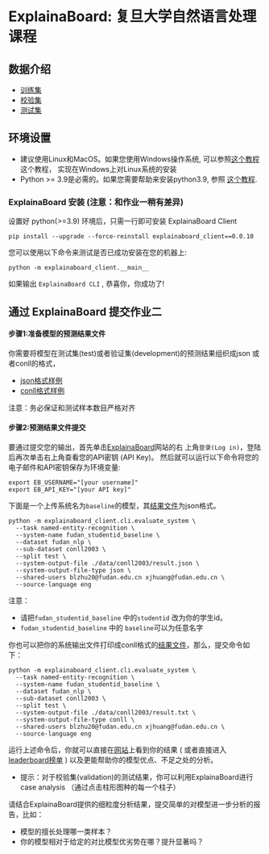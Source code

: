 # ExplainaBoard: 复旦大学自然语言处理课程


## 数据介绍
* [训练集](./data/conll2003/train.txt)
* [校验集](./data/conll2003/dev.txt)
* [测试集](./data/conll2003/test.txt)



## 环境设置
* 建议使用Linux和MacOS。如果您使用Windows操作系统, 可以参照[这个教程](https://github.com/inspired-co/Inspired-walkthroughs/blob/main/roles/instructors/install_helper.md#how-to-use-linux-in-windows-os)这个教程，
实现在Windows上对Linux系统的安装
* Python >= 3.9是必需的。如果您需要帮助来安装python3.9, 参照 [这个教程](https://github.com/inspired-co/Inspired-walkthroughs/blob/main/roles/instructors/install_helper.md#how-to-install-python39-in-linux).


### ExplainaBoard 安装 (注意：和作业一稍有差异)
设置好 python(>=3.9) 环境后，只需一行即可安装 ExplainaBoard Client
 
```shell script
pip install --upgrade --force-reinstall explainaboard_client==0.0.10
```

您可以使用以下命令来测试是否已成功安装在您的机器上:

```shell script
python -m explainaboard_client.__main__
```
如果输出 `ExplainaBoard CLI` , 恭喜你，你成功了!


## 通过 ExplainaBoard 提交作业二

#### 步骤1:准备模型的预测结果文件
你需要将模型在测试集(test)或者验证集(development)的预测结果组织成json 或者conll的格式，
* [json格式样例](./data/conll2003/result.json)
* [conll格式样例](./data/conll2003/result.txt)

注意：务必保证和测试样本数目严格对齐





#### 步骤2:预测结果文件提交
要通过提交您的输出，首先单击[ExplainaBoard](https://explainaboard.inspiredco.ai)网站的右
上角`登录(Log in)`，登陆后再次单击右上角查看您的API密钥 (API Key)。
然后就可以运行以下命令将您的电子邮件和API密钥保存为环境变量:

```
export EB_USERNAME="[your username]"
export EB_API_KEY="[your API key]"
```


下面是一个上传系统名为`baseline`的模型，其[结果文件](./data/conll2003/result.json)为json格式。

```shells
python -m explainaboard_client.cli.evaluate_system \
  --task named-entity-recognition \
  --system-name fudan_studentid_baseline \
  --dataset fudan_nlp \
  --sub-dataset conll2003 \
  --split test \
  --system-output-file ./data/conll2003/result.json \
  --system-output-file-type json \
  --shared-users blzhu20@fudan.edu.cn xjhuang@fudan.edu.cn \
  --source-language eng
```
注意：
* 请把`fudan_studentid_baseline` 中的`studentid` 改为你的学生id。
* `fudan_studentid_baseline` 中的 `baseline`可以为任意名字

你也可以把你的系统输出文件打印成conll格式的[结果文件](./data/conll2003/result.txt)，那么，提交命令如下：

```shells
python -m explainaboard_client.cli.evaluate_system \
  --task named-entity-recognition \
  --system-name fudan_studentid_baseline \
  --dataset fudan_nlp \
  --sub-dataset conll2003 \
  --split test \
  --system-output-file ./data/conll2003/result.txt \
  --system-output-file-type conll \
  --shared-users blzhu20@fudan.edu.cn xjhuang@fudan.edu.cn \
  --source-language eng
```


运行上述命令后，你就可以直接在[网站]((https://explainaboard.inspiredco.ai/systems))上看到你的结果 (
或者直接进入[leaderboard榜单](https://explainaboard.inspiredco.ai/leaderboards?show_mine=false&sort_dir=desc&sort_field=created_at&dataset=fudan_nlp)
)
以及更能帮助你的模型优点、不足之处的分析。
* 提示：对于校验集(validation)的测试结果，你可以利用ExplainaBoard进行case analysis （通过点击柱形图种的每一个柱子）

请结合ExplainaBoard提供的细粒度分析结果，提交简单的对模型进一步分析的报告，比如：
* 模型的擅长处理哪一类样本？
* 你的模型相对于给定的对比模型优劣势在哪？提升显著吗？



